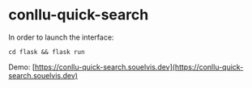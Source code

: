 # conllu-quick-search

In order to launch the interface:

`cd flask && flask run`

Demo: [https://conllu-quick-search.souelvis.dev](https://conllu-quick-search.souelvis.dev)